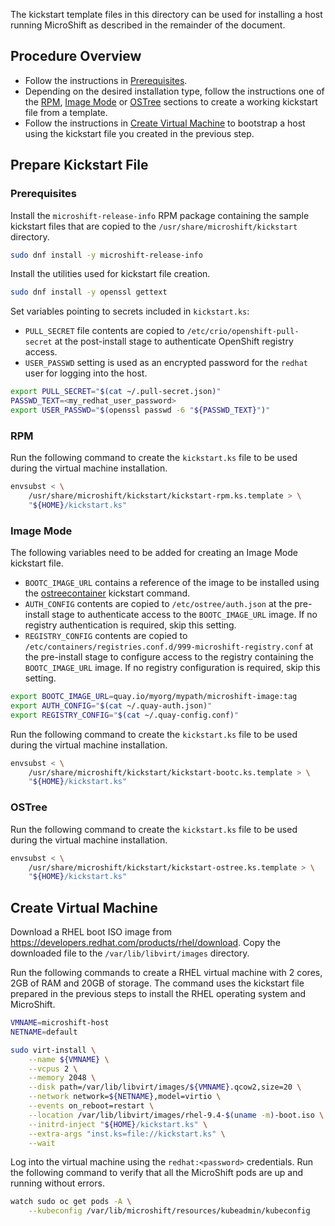 The kickstart template files in this directory can be used for installing
a host running MicroShift as described in the remainder of the document.

## Procedure Overview

* Follow the instructions in [Prerequisites](#prerequisites).
* Depending on the desired installation type, follow the instructions one of the
  [RPM](#RPM), [Image Mode](#image-mode) or [OSTree](#OSTree) sections to create
  a working kickstart file from a template.
* Follow the instructions in [Create Virtual Machine](#create-virtual-machine)
  to bootstrap a host using the kickstart file you created in the previous step.

## Prepare Kickstart File

### Prerequisites

Install the `microshift-release-info` RPM package containing the sample kickstart
files that are copied to the `/usr/share/microshift/kickstart` directory.

```bash
sudo dnf install -y microshift-release-info
```

Install the utilities used for kickstart file creation.

```bash
sudo dnf install -y openssl gettext
```

Set variables pointing to secrets included in `kickstart.ks`:
* `PULL_SECRET` file contents are copied to `/etc/crio/openshift-pull-secret`
  at the post-install stage to authenticate OpenShift registry access.
* `USER_PASSWD` setting is used as an encrypted password for the `redhat` user
  for logging into the host.

```bash
export PULL_SECRET="$(cat ~/.pull-secret.json)"
PASSWD_TEXT=<my_redhat_user_password>
export USER_PASSWD="$(openssl passwd -6 "${PASSWD_TEXT}")"
```

### RPM
<TODO>

Run the following command to create the `kickstart.ks` file to be used during
the virtual machine installation.

```bash
envsubst < \
    /usr/share/microshift/kickstart/kickstart-rpm.ks.template > \
    "${HOME}/kickstart.ks"
```

### Image Mode

The following variables need to be added for creating an Image Mode kickstart file.
* `BOOTC_IMAGE_URL` contains a reference of the image to be installed using the
  [ostreecontainer](https://pykickstart.readthedocs.io/en/latest/kickstart-docs.html#ostreecontainer) kickstart command.
* `AUTH_CONFIG` contents are copied to `/etc/ostree/auth.json` at the pre-install
  stage to authenticate access to the `BOOTC_IMAGE_URL` image. If no registry
  authentication is required, skip this setting.
* `REGISTRY_CONFIG` contents are copied to `/etc/containers/registries.conf.d/999-microshift-registry.conf`
  at the pre-install stage to configure access to the registry containing the
  `BOOTC_IMAGE_URL` image. If no registry configuration is required, skip this
  setting.

```bash
export BOOTC_IMAGE_URL=quay.io/myorg/mypath/microshift-image:tag
export AUTH_CONFIG="$(cat ~/.quay-auth.json)"
export REGISTRY_CONFIG="$(cat ~/.quay-config.conf)"
```

Run the following command to create the `kickstart.ks` file to be used during
the virtual machine installation.

```bash
envsubst < \
    /usr/share/microshift/kickstart/kickstart-bootc.ks.template > \
    "${HOME}/kickstart.ks"
```

### OSTree
<TODO>

Run the following command to create the `kickstart.ks` file to be used during
the virtual machine installation.

```bash
envsubst < \
    /usr/share/microshift/kickstart/kickstart-ostree.ks.template > \
    "${HOME}/kickstart.ks"
```

## Create Virtual Machine

Download a RHEL boot ISO image from https://developers.redhat.com/products/rhel/download.
Copy the downloaded file to the `/var/lib/libvirt/images` directory.

Run the following commands to create a RHEL virtual machine with 2 cores, 2GB of
RAM and 20GB of storage. The command uses the kickstart file prepared in the
previous steps to install the RHEL operating system and MicroShift.

```bash
VMNAME=microshift-host
NETNAME=default

sudo virt-install \
    --name ${VMNAME} \
    --vcpus 2 \
    --memory 2048 \
    --disk path=/var/lib/libvirt/images/${VMNAME}.qcow2,size=20 \
    --network network=${NETNAME},model=virtio \
    --events on_reboot=restart \
    --location /var/lib/libvirt/images/rhel-9.4-$(uname -m)-boot.iso \
    --initrd-inject "${HOME}/kickstart.ks" \
    --extra-args "inst.ks=file://kickstart.ks" \
    --wait
```

Log into the virtual machine using the `redhat:<password>` credentials.
Run the following command to verify that all the MicroShift pods are up and running
without errors.

```bash
watch sudo oc get pods -A \
    --kubeconfig /var/lib/microshift/resources/kubeadmin/kubeconfig
```
